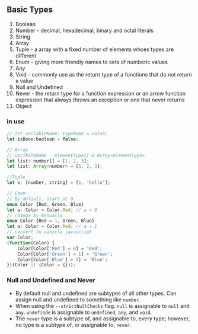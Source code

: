 ## Basic Types
1. Boolean
2. Number - decimal, hexadecimal, binary and octal literals
3. String
4. Array
5. Tuple - a array with a fixed number of elements whoes types are different
6. Enum - giving more friendly names to sets of numberic values
7. Any
8. Void - commonly use as the return type of a functions that do not return a value
9. Null and Undefined
10. Never - the return type for a function expression or an arrow function expression that always throws an exception or one that never returns
11. Object

### in use
```javascript
// let variableName: typeName = value;
let isDone:boolean = false;

// Array
// varibaleName - elementType[] & Array<elementType>
let list: number[] = [1, 2, 3];
let list: Array<number> = [1, 2, 3];

//Tuple
let x: [number, string] = [1, 'hello'];

// Enum
// By default, start at 0
enum Color {Red, Green, Blue}
let a: Color = Color.Red; // a = 0
// change by manually
enum Color {Red = 1, Green, Blue}
let a: Color = Color.Red; // a = 1
// convert to vanilla javascript
var Color;
(function(Color) {
    Color[Color['Red'] = 0] = 'Red';
    Color[Color['Green'] = 1] = 'Green';
    Color[Color['Blue'] = 2] = 'Blue';
})(Color || (Color = {}));
```

### Null and Undefined and Never
- By default null and undefined are subtypes of all other types. Can assign null and undefined to something like `number`.
- When using the `--strictNullChecks` flag. `null` is assignable to `null` and `any`. `undefinde` is assignable to `undefined`, `any`, and `void`.
- The  `never` type is a subtype of, and assignable to, every type; however, no type is a subtype of, or assignable to, `never`.